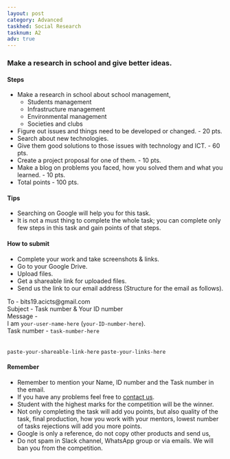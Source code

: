 ```yaml
---
layout: post
category: Advanced
taskhed: Social Research
tasknum: A2
adv: true
---
```

### Make a research in school and give better ideas.


#### **Steps**

- Make a research in school about school management, 
	- Students management
	- Infrastructure management
	- Environmental management
	- Societies and clubs
- Figure out issues and things need to be developed or changed. - 20 pts.
- Search about new technologies.
- Give them good solutions to those issues with technology and ICT. - 60 pts.
- Create a project proposal for one of them. - 10 pts.
- Make a blog on problems you faced, how you solved them and what you learned. - 10 pts.
- <div class="total">Total points - 100 pts.</div>


#### **Tips**

- Searching on Google will help you for this task.
- It is not a must thing to complete the whole task; you can complete only few steps in this task and gain points of that steps.

#### **How to submit**

- Complete your work and take screenshots & links.
- Go to your Google Drive.
- Upload files.
- Get a shareable link for uploaded files.
- Send us the link to our email address (Structure for the email as follows).

<div class="highlightcode">
To - bits19.acicts@gmail.com
<br/>
Subject - Task number & Your ID number
<br/>
Message -
<br/>
I am <code>your-user-name-here</code> (<code>your-ID-number-here</code>).
<br/>
Task number - <code>task-number-here</code>
<br/><br/>

<code>paste-your-shareable-link-here</code>
<code>paste-your-links-here</code>
<br/>
</div>

#### **Remember**
- Remember to mention your Name, ID number and the Task number in the email.
- If you have any problems feel free to <a href="../contact.html" target="_blank">contact us</a>.
- Student with the highest marks for the competition will be the winner.
- Not only completing the task will add you points, but also quality of the task, final production, how you work with your mentors, lowest number of tasks rejections will add you more points.
- Google is only a reference, do not copy other products and send us,
- Do not spam in Slack channel, WhatsApp group or via emails. We will ban you from the competition.
